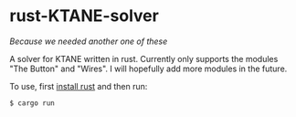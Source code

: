 # rust-KTANE-solver

*Because we needed another one of these*

A solver for KTANE written in rust. Currently only supports the modules "The Button" and "Wires".
I will hopefully add more modules in the future.

To use, first [install rust](https://www.rust-lang.org/tools/install) and then run:
```console
$ cargo run
```